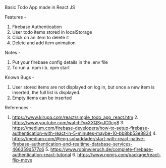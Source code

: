 Basic Todo App made in React JS

Features -

   1. Firebase Authentication
   2. User todo items stored in localStorage
   3. Click on an item to delete it
   4. Delete and add item animation

Notes -
   
   1. Put your firebase config details in the .env file
   2. To run
      a. npm i
      b. npm start

Known Bugs -
   
   1. User stored items are not displayed on log in, but once a new item is inserted, the full list is displayed.
   2. Empty items can be inserted

References -
   
   1. https://www.kirupa.com/react/simple_todo_app_react.htm
    2. https://www.youtube.com/watch?v=XXQSgJC0cg8
    3. https://medium.com/firebase-developers/how-to-setup-firebase-authentication-with-react-in-5-minutes-maybe-10-bb8bb53e8834
    4. https://medium.com/@eng.sohaddader/start-with-react-native-firebase-authentication-and-realtime-database-services-466359d577c6
    5. https://www.robinwieruch.de/complete-firebase-authentication-react-tutorial
    6. https://www.npmjs.com/package/react-flip-move
 
